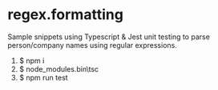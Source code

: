 # regex.formatting
Sample snippets using Typescript & Jest unit testing to parse person/company names using regular expressions.

1. $ npm i
2. $ node_modules\.bin\tsc
3. $ npm run test

